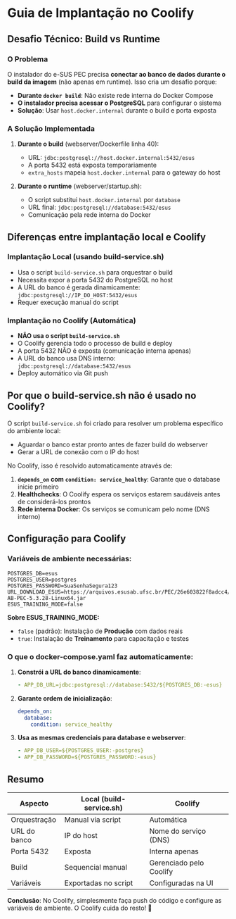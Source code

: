 # Guia de Implantação no Coolify

## Desafio Técnico: Build vs Runtime

### O Problema
O instalador do e-SUS PEC precisa **conectar ao banco de dados durante o build da imagem** (não apenas em runtime). Isso cria um desafio porque:

- **Durante `docker build`**: Não existe rede interna do Docker Compose
- **O instalador precisa acessar o PostgreSQL** para configurar o sistema
- **Solução**: Usar `host.docker.internal` durante o build e porta exposta

### A Solução Implementada

1. **Durante o build** (webserver/Dockerfile linha 40):
   - URL: `jdbc:postgresql://host.docker.internal:5432/esus`
   - A porta 5432 está exposta temporariamente
   - `extra_hosts` mapeia `host.docker.internal` para o gateway do host

2. **Durante o runtime** (webserver/startup.sh):
   - O script substitui `host.docker.internal` por `database`
   - URL final: `jdbc:postgresql://database:5432/esus`
   - Comunicação pela rede interna do Docker

## Diferenças entre implantação local e Coolify

### Implantação Local (usando build-service.sh)
- Usa o script `build-service.sh` para orquestrar o build
- Necessita expor a porta 5432 do PostgreSQL no host
- A URL do banco é gerada dinamicamente: `jdbc:postgresql://IP_DO_HOST:5432/esus`
- Requer execução manual do script

### Implantação no Coolify (Automática)
- **NÃO usa o script `build-service.sh`**
- O Coolify gerencia todo o processo de build e deploy
- A porta 5432 NÃO é exposta (comunicação interna apenas)
- A URL do banco usa DNS interno: `jdbc:postgresql://database:5432/esus`
- Deploy automático via Git push

## Por que o build-service.sh não é usado no Coolify?

O script `build-service.sh` foi criado para resolver um problema específico do ambiente local:
- Aguardar o banco estar pronto antes de fazer build do webserver
- Gerar a URL de conexão com o IP do host

No Coolify, isso é resolvido automaticamente através de:
1. **`depends_on` com `condition: service_healthy`**: Garante que o database inicie primeiro
2. **Healthchecks**: O Coolify espera os serviços estarem saudáveis antes de considerá-los prontos
3. **Rede interna Docker**: Os serviços se comunicam pelo nome (DNS interno)

## Configuração para Coolify

### Variáveis de ambiente necessárias:

```env
POSTGRES_DB=esus
POSTGRES_USER=postgres
POSTGRES_PASSWORD=SuaSenhaSegura123
URL_DOWNLOAD_ESUS=https://arquivos.esusab.ufsc.br/PEC/26e603822f8adcc4/5.3.28/eSUS-AB-PEC-5.3.28-Linux64.jar
ESUS_TRAINING_MODE=false
```

**Sobre ESUS_TRAINING_MODE:**
- `false` (padrão): Instalação de **Produção** com dados reais
- `true`: Instalação de **Treinamento** para capacitação e testes

### O que o docker-compose.yaml faz automaticamente:

1. **Constrói a URL do banco dinamicamente**:
   ```yaml
   - APP_DB_URL=jdbc:postgresql://database:5432/${POSTGRES_DB:-esus}
   ```

2. **Garante ordem de inicialização**:
   ```yaml
   depends_on:
     database:
       condition: service_healthy
   ```

3. **Usa as mesmas credenciais para database e webserver**:
   ```yaml
   - APP_DB_USER=${POSTGRES_USER:-postgres}
   - APP_DB_PASSWORD=${POSTGRES_PASSWORD:-esus}
   ```

## Resumo

| Aspecto | Local (build-service.sh) | Coolify |
|---------|-------------------------|---------|
| Orquestração | Manual via script | Automática |
| URL do banco | IP do host | Nome do serviço (DNS) |
| Porta 5432 | Exposta | Interna apenas |
| Build | Sequencial manual | Gerenciado pelo Coolify |
| Variáveis | Exportadas no script | Configuradas na UI |

**Conclusão**: No Coolify, simplesmente faça push do código e configure as variáveis de ambiente. O Coolify cuida do resto! 🚀
